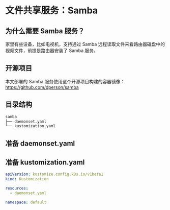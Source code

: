 # 文件共享服务：Samba

## 为什么需要 Samba 服务？

家里有些设备，比如电视机，支持通过 Samba 远程读取文件来看路由器磁盘中的视频文件，前提是路由器安装了 Samba 服务。

## 开源项目

本文部署的 Samba 服务使用这个开源项目构建的容器镜像：https://github.com/dperson/samba

## 目录结构

```txt
samba
├── daemonset.yaml
└── kustomization.yaml
```

## 准备 daemonset.yaml

<FileBlock showLineNumbers title="daemonset.yaml" file="home-network/samba.yaml" />

## 准备 kustomization.yaml

```yaml title="kustomization.yaml"
apiVersion: kustomize.config.k8s.io/v1beta1
kind: Kustomization

resources:
  - daemonset.yaml

namespace: default
```
